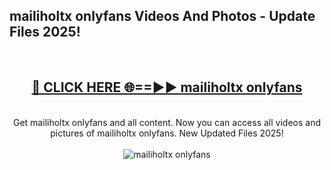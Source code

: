 <h2>mailiholtx onlyfans Videos And Photos - Update Files 2025!</h2>
<br>
<div align="center">
<h2><a href="https://linkcuts.com/hfmhzwbr" rel="nofollow">🔴 CLICK HERE 🌐==►► mailiholtx onlyfans</a></h2>
<br>
Get mailiholtx onlyfans and all content. Now you can access all videos and pictures of mailiholtx onlyfans. New Updated Files 2025!
<br>
<br>
<a href="https://linkcuts.com/hfmhzwbr" rel="nofollow" data-target="animated-image.originalLink"><img src="https://i.ibb.co.com/WyWwxjT/player-gif2.gif" alt="mailiholtx onlyfans" style="max-width: 100%; display: inline-block;" data-target="animated-image.originalImage"></a>
</div>
<br>